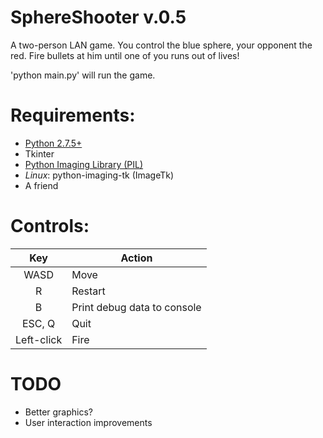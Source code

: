SphereShooter v.0.5
=======

A two-person LAN game. You control the blue sphere, your opponent the red. Fire bullets at him until one of you runs out of lives!

'python main.py' will run the game.

Requirements:
=====
- [Python 2.7.5+](http://www.python.org/download/releases/2.7.6/)
- Tkinter
- [Python Imaging Library (PIL)](https://developers.google.com/appengine/docs/python/images/installingPIL)
- *Linux*: python-imaging-tk (ImageTk)
- A friend

Controls:
======
| Key   | Action |
|:-----:|--------|
| WASD  | Move   |
| R     | Restart|
| B     | Print debug data to console |
| ESC, Q| Quit   |
| Left-click | Fire |


TODO
=======
- Better graphics?
- User interaction improvements
